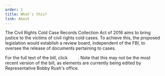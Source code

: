 ```yaml
---
order: 1
title: What's this?
link: About
---
```


The Civil Rights Cold Case Records Collection Act of 2016 aims to bring justice to the victims of civil rights cold cases. To achieve this, the proposed legislation would establish a review board, independent of the FBI, to oversee the release of documents pertaining to cases.

For the full text of the bill, click <a href="/images/thecivilrightscoldcaserecordscollectionactof2016.pdf"><span style="color:white; text-decoration: underline">here</span></a>. Note that this may not be the most recent version of the bill, as elements are currently being edited by Representative Bobby Rush's office.
